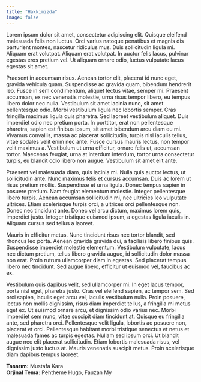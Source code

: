 ```yaml
---
title: "Hakkımızda"
image: false
---
```


Lorem ipsum dolor sit amet, consectetur adipiscing elit. Quisque eleifend malesuada felis non luctus. Orci varius natoque penatibus et magnis dis parturient montes, nascetur ridiculus mus. Duis sollicitudin ligula mi. Aliquam erat volutpat. Aliquam erat volutpat. In auctor felis lacus, pulvinar egestas eros pretium vel. Ut aliquam ornare odio, luctus vulputate lacus egestas sit amet.

Praesent in accumsan risus. Aenean tortor elit, placerat id nunc eget, gravida vehicula quam. Suspendisse ac gravida quam, bibendum hendrerit leo. Fusce in sem condimentum, aliquet lectus vitae, semper mi. Praesent accumsan, ex nec venenatis molestie, urna risus tempor libero, eu tempus libero dolor nec nulla. Vestibulum sit amet lacinia nunc, sit amet pellentesque odio. Morbi vestibulum ligula nec lobortis semper. Cras fringilla maximus ligula quis pharetra. Sed laoreet vestibulum aliquet. Duis imperdiet odio nec pretium porta. In porttitor, erat non pellentesque pharetra, sapien est finibus ipsum, sit amet bibendum arcu diam eu mi. Vivamus convallis, massa ac placerat sollicitudin, turpis nisl iaculis tellus, vitae sodales velit enim nec ante. Fusce cursus mauris lectus, non tempor velit maximus a. Vestibulum ut urna efficitur, ornare felis ut, accumsan tortor. Maecenas feugiat, urna at interdum interdum, tortor urna consectetur turpis, eu blandit odio libero non augue. Vestibulum sit amet elit ante.

Praesent vel malesuada diam, quis lacinia mi. Nulla quis auctor lectus, ut sollicitudin ante. Nunc maximus felis et cursus accumsan. Duis ac lorem ut risus pretium mollis. Suspendisse et urna ligula. Donec tempus sapien in posuere pretium. Nam feugiat elementum molestie. Integer pellentesque libero turpis. Aenean accumsan sollicitudin mi, nec ultricies leo vulputate ultrices. Etiam scelerisque turpis orci, a ultrices orci pellentesque non. Donec nec tincidunt ante. Donec vel arcu dictum, maximus lorem quis, imperdiet justo. Integer tristique euismod ipsum, a egestas ligula iaculis in. Aliquam cursus sed tellus a laoreet.

Mauris in efficitur metus. Nunc tincidunt risus nec tortor blandit, sed rhoncus leo porta. Aenean gravida gravida dui, a facilisis libero finibus quis. Suspendisse imperdiet molestie elementum. Vestibulum vulputate, lacus nec dictum pretium, tellus libero gravida augue, id sollicitudin dolor massa non erat. Proin rutrum ullamcorper diam in egestas. Sed placerat tempus libero nec tincidunt. Sed augue libero, efficitur ut euismod vel, faucibus ac ex.

Vestibulum quis dapibus velit, sed ullamcorper mi. In eget lacus tempor, porta nisl eget, pharetra justo. Cras vel eleifend sapien, ac tempor sem. Sed orci sapien, iaculis eget arcu vel, iaculis vestibulum nulla. Proin posuere, lectus non mollis dignissim, risus diam imperdiet tellus, a fringilla mi metus eget ex. Ut euismod ornare arcu, et dignissim odio varius nec. Morbi imperdiet sem nunc, vitae suscipit diam tincidunt at. Quisque eu fringilla ante, sed pharetra orci. Pellentesque velit ligula, lobortis ac posuere non, placerat et orci. Pellentesque habitant morbi tristique senectus et netus et malesuada fames ac turpis egestas. Nullam sed ipsum orci. Ut blandit augue nec elit placerat sollicitudin. Etiam lobortis malesuada risus, vel dignissim justo luctus at. Mauris venenatis suscipit metus. Proin scelerisque diam dapibus tempus laoreet. 

**Tasarım:** Mustafa Kara  
**Orjinal Tema:** Pehtheme Hugo, Fauzan My